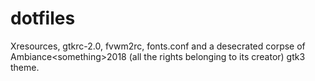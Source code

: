 # dotfiles
Xresources, gtkrc-2.0, fvwm2rc, fonts.conf and a desecrated corpse of Ambiance&lt;something>2018 (all the rights belonging to its creator) gtk3 theme.
